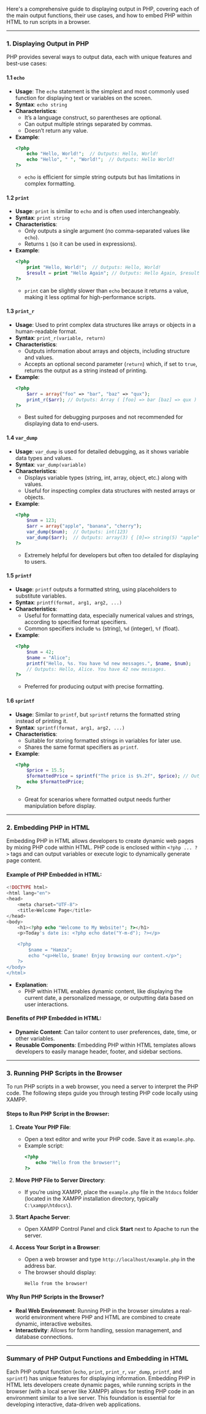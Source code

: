 Here's a comprehensive guide to displaying output in PHP, covering each of the main output functions, their use cases, and how to embed PHP within HTML to run scripts in a browser.

---

### 1. **Displaying Output in PHP**

PHP provides several ways to output data, each with unique features and best-use cases:

#### **1.1 `echo`**

- **Usage**: The `echo` statement is the simplest and most commonly used function for displaying text or variables on the screen.
- **Syntax**: `echo string`
- **Characteristics**:
  - It’s a language construct, so parentheses are optional.
  - Can output multiple strings separated by commas.
  - Doesn’t return any value.
- **Example**:
  ```php
  <?php
      echo "Hello, World!";  // Outputs: Hello, World!
      echo "Hello", " ", "World!";  // Outputs: Hello World!
  ?>
  ```
  - `echo` is efficient for simple string outputs but has limitations in complex formatting.

#### **1.2 `print`**

- **Usage**: `print` is similar to `echo` and is often used interchangeably.
- **Syntax**: `print string`
- **Characteristics**:
  - Only outputs a single argument (no comma-separated values like `echo`).
  - Returns `1` (so it can be used in expressions).
- **Example**:
  ```php
  <?php
      print "Hello, World!";  // Outputs: Hello, World!
      $result = print "Hello Again"; // Outputs: Hello Again, $result will be 1
  ?>
  ```
  - `print` can be slightly slower than `echo` because it returns a value, making it less optimal for high-performance scripts.

#### **1.3 `print_r`**

- **Usage**: Used to print complex data structures like arrays or objects in a human-readable format.
- **Syntax**: `print_r(variable, return)`
- **Characteristics**:
  - Outputs information about arrays and objects, including structure and values.
  - Accepts an optional second parameter (`return`) which, if set to `true`, returns the output as a string instead of printing.
- **Example**:
  ```php
  <?php
      $arr = array("foo" => "bar", "baz" => "qux");
      print_r($arr); // Outputs: Array ( [foo] => bar [baz] => qux )
  ?>
  ```
  - Best suited for debugging purposes and not recommended for displaying data to end-users.

#### **1.4 `var_dump`**

- **Usage**: `var_dump` is used for detailed debugging, as it shows variable data types and values.
- **Syntax**: `var_dump(variable)`
- **Characteristics**:
  - Displays variable types (string, int, array, object, etc.) along with values.
  - Useful for inspecting complex data structures with nested arrays or objects.
- **Example**:
  ```php
  <?php
      $num = 123;
      $arr = array("apple", "banana", "cherry");
      var_dump($num);  // Outputs: int(123)
      var_dump($arr);  // Outputs: array(3) { [0]=> string(5) "apple" [1]=> string(6) "banana" [2]=> string(6) "cherry" }
  ?>
  ```
  - Extremely helpful for developers but often too detailed for displaying to users.

#### **1.5 `printf`**

- **Usage**: `printf` outputs a formatted string, using placeholders to substitute variables.
- **Syntax**: `printf(format, arg1, arg2, ...)`
- **Characteristics**:
  - Useful for formatting data, especially numerical values and strings, according to specified format specifiers.
  - Common specifiers include `%s` (string), `%d` (integer), `%f` (float).
- **Example**:
  ```php
  <?php
      $num = 42;
      $name = "Alice";
      printf("Hello, %s. You have %d new messages.", $name, $num);
      // Outputs: Hello, Alice. You have 42 new messages.
  ?>
  ```
  - Preferred for producing output with precise formatting.

#### **1.6 `sprintf`**

- **Usage**: Similar to `printf`, but `sprintf` returns the formatted string instead of printing it.
- **Syntax**: `sprintf(format, arg1, arg2, ...)`
- **Characteristics**:
  - Suitable for storing formatted strings in variables for later use.
  - Shares the same format specifiers as `printf`.
- **Example**:
  ```php
  <?php
      $price = 15.5;
      $formattedPrice = sprintf("The price is $%.2f", $price); // Outputs: The price is $15.50
      echo $formattedPrice;
  ?>
  ```
  - Great for scenarios where formatted output needs further manipulation before display.

---

### 2. **Embedding PHP in HTML**

Embedding PHP in HTML allows developers to create dynamic web pages by mixing PHP code within HTML. PHP code is enclosed within `<?php ... ?>` tags and can output variables or execute logic to dynamically generate page content.

#### **Example of PHP Embedded in HTML**:

```php
<!DOCTYPE html>
<html lang="en">
<head>
    <meta charset="UTF-8">
    <title>Welcome Page</title>
</head>
<body>
    <h1><?php echo "Welcome to My Website!"; ?></h1>
    <p>Today's date is: <?php echo date("Y-m-d"); ?></p>

    <?php
        $name = "Hamza";
        echo "<p>Hello, $name! Enjoy browsing our content.</p>";
    ?>
</body>
</html>
```

- **Explanation**:
  - PHP within HTML enables dynamic content, like displaying the current date, a personalized message, or outputting data based on user interactions.

#### **Benefits of PHP Embedded in HTML**:

- **Dynamic Content**: Can tailor content to user preferences, date, time, or other variables.
- **Reusable Components**: Embedding PHP within HTML templates allows developers to easily manage header, footer, and sidebar sections.

---

### 3. **Running PHP Scripts in the Browser**

To run PHP scripts in a web browser, you need a server to interpret the PHP code. The following steps guide you through testing PHP code locally using XAMPP.

#### **Steps to Run PHP Script in the Browser**:

1. **Create Your PHP File**:

   - Open a text editor and write your PHP code. Save it as `example.php`.
   - Example script:
     ```php
     <?php
         echo "Hello from the browser!";
     ?>
     ```

2. **Move PHP File to Server Directory**:

   - If you’re using XAMPP, place the `example.php` file in the `htdocs` folder (located in the XAMPP installation directory, typically `C:\xampp\htdocs\`).

3. **Start Apache Server**:

   - Open XAMPP Control Panel and click **Start** next to Apache to run the server.

4. **Access Your Script in a Browser**:
   - Open a web browser and type `http://localhost/example.php` in the address bar.
   - The browser should display:
     ```
     Hello from the browser!
     ```

#### **Why Run PHP Scripts in the Browser?**

- **Real Web Environment**: Running PHP in the browser simulates a real-world environment where PHP and HTML are combined to create dynamic, interactive websites.
- **Interactivity**: Allows for form handling, session management, and database connections.

---

### Summary of PHP Output Functions and Embedding in HTML

Each PHP output function (`echo`, `print`, `print_r`, `var_dump`, `printf`, and `sprintf`) has unique features for displaying information. Embedding PHP in HTML lets developers create dynamic pages, while running scripts in the browser (with a local server like XAMPP) allows for testing PHP code in an environment similar to a live server. This foundation is essential for developing interactive, data-driven web applications.
